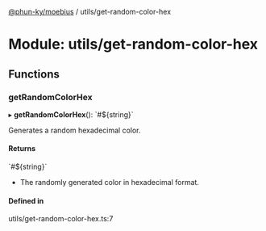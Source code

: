 [@phun-ky/moebius](../README.md) / utils/get-random-color-hex

# Module: utils/get-random-color-hex

## Functions

### getRandomColorHex

▸ **getRandomColorHex**(): \`#${string}\`

Generates a random hexadecimal color.

#### Returns

\`#${string}\`

- The randomly generated color in hexadecimal format.

#### Defined in

utils/get-random-color-hex.ts:7

